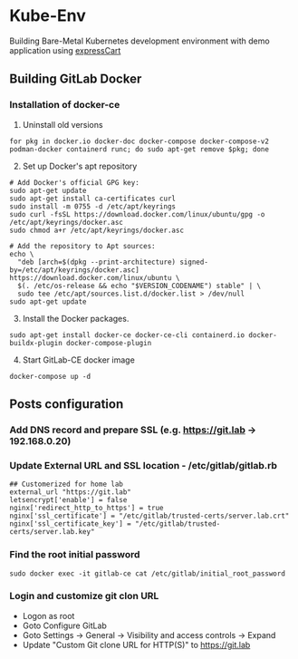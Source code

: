 # Kube-Env
Building Bare-Metal Kubernetes development environment with demo application using [expressCart](https://github.com/mrvautin/expressCart)

## Building GitLab Docker

### Installation of docker-ce

1. Uninstall old versions 
```
for pkg in docker.io docker-doc docker-compose docker-compose-v2 podman-docker containerd runc; do sudo apt-get remove $pkg; done
```

2. Set up Docker's apt repository 
```
# Add Docker's official GPG key:
sudo apt-get update
sudo apt-get install ca-certificates curl
sudo install -m 0755 -d /etc/apt/keyrings
sudo curl -fsSL https://download.docker.com/linux/ubuntu/gpg -o /etc/apt/keyrings/docker.asc
sudo chmod a+r /etc/apt/keyrings/docker.asc

# Add the repository to Apt sources:
echo \
  "deb [arch=$(dpkg --print-architecture) signed-by=/etc/apt/keyrings/docker.asc] https://download.docker.com/linux/ubuntu \
  $(. /etc/os-release && echo "$VERSION_CODENAME") stable" | \
  sudo tee /etc/apt/sources.list.d/docker.list > /dev/null
sudo apt-get update
```

3. Install the Docker packages.
```
sudo apt-get install docker-ce docker-ce-cli containerd.io docker-buildx-plugin docker-compose-plugin
```

4. Start GitLab-CE docker image
```
docker-compose up -d
```

## Posts configuration

### Add DNS record and prepare SSL (e.g. https://git.lab -> 192.168.0.20)

### Update External URL and SSL location - /etc/gitlab/gitlab.rb 
```
## Customerized for home lab
external_url "https://git.lab"
letsencrypt['enable'] = false
nginx['redirect_http_to_https'] = true
nginx['ssl_certificate'] = "/etc/gitlab/trusted-certs/server.lab.crt"
nginx['ssl_certificate_key'] = "/etc/gitlab/trusted-certs/server.lab.key"
```

### Find the root initial password
```
sudo docker exec -it gitlab-ce cat /etc/gitlab/initial_root_password
```

### Login and customize git clon URL
- Logon as root
- Goto Configure GitLab
- Goto Settings -> General -> Visibility and access controls -> Expand
- Update "Custom Git clone URL for HTTP(S)" to https://git.lab
